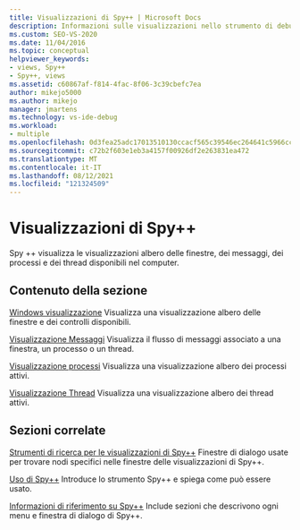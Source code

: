 ```yaml
---
title: Visualizzazioni di Spy++ | Microsoft Docs
description: Informazioni sulle visualizzazioni nello strumento di debug Spy++. Spy ++ visualizza le visualizzazioni albero delle finestre, dei messaggi, dei processi e dei thread disponibili nel computer.
ms.custom: SEO-VS-2020
ms.date: 11/04/2016
ms.topic: conceptual
helpviewer_keywords:
- views, Spy++
- Spy++, views
ms.assetid: c60867af-f814-4fac-8f06-3c39cbefc7ea
author: mikejo5000
ms.author: mikejo
manager: jmartens
ms.technology: vs-ide-debug
ms.workload:
- multiple
ms.openlocfilehash: 0d3fea25adc17013510130ccacf565c39546ec264641c5966cc137938dd63871
ms.sourcegitcommit: c72b2f603e1eb3a4157f00926df2e263831ea472
ms.translationtype: MT
ms.contentlocale: it-IT
ms.lasthandoff: 08/12/2021
ms.locfileid: "121324509"
---
```

# <a name="spy-views"></a>Visualizzazioni di Spy++
Spy ++ visualizza le visualizzazioni albero delle finestre, dei messaggi, dei processi e dei thread disponibili nel computer.

## <a name="in-this-section"></a>Contenuto della sezione
 [Windows visualizzazione](../debugger/windows-view.md) Visualizza una visualizzazione albero delle finestre e dei controlli disponibili.

 [Visualizzazione Messaggi](../debugger/messages-view.md) Visualizza il flusso di messaggi associato a una finestra, un processo o un thread.

 [Visualizzazione processi](../debugger/processes-view.md) Visualizza una visualizzazione albero dei processi attivi.

 [Visualizzazione Thread](../debugger/threads-view.md) Visualizza una visualizzazione albero dei thread attivi.

## <a name="related-sections"></a>Sezioni correlate
 [Strumenti di ricerca per le visualizzazioni di Spy++](../debugger/search-tools-for-spy-increment-views.md) Finestre di dialogo usate per trovare nodi specifici nelle finestre delle visualizzazioni di Spy++.

 [Uso di Spy++](../debugger/using-spy-increment.md) Introduce lo strumento Spy++ e spiega come può essere usato.

 [Informazioni di riferimento su Spy++](../debugger/spy-increment-reference.md) Include sezioni che descrivono ogni menu e finestra di dialogo di Spy++.